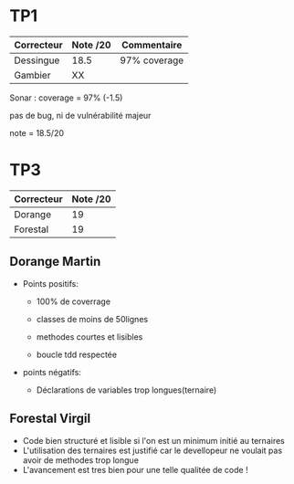# TP1 <!-- omit in toc -->


| Correcteur        | Note /20 | Commentaire |
|-------------------|----------|-------------|
| Dessingue         | 18.5     |97% coverage |
| Gambier           | XX       |             |


Sonar :
coverage = 97% (-1.5)

pas de bug, ni de vulnérabilité majeur

note = 18.5/20


# TP3 <!-- omit in toc -->

| Correcteur        | Note /20 |
|-------------------|----------|
| Dorange           |  19      |
| Forestal          |  19      |



## Dorange Martin


* Points positifs:

     * 100% de coverrage
     
     * classes de moins de 50lignes
     
     * methodes courtes et lisibles
     
     * boucle tdd respectée
     
* points négatifs:

    * Déclarations de variables trop longues(ternaire)
    
    
## Forestal Virgil

* Code bien structuré et lisible si l'on est un minimum initié au ternaires
* L'utilisation des ternaires est justifié car le devellopeur ne voulait pas avoir de methodes trop longue
* L'avancement est tres bien pour une telle qualitée de code !

